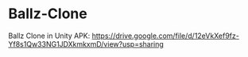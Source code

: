 # Ballz-Clone
Ballz Clone in Unity
APK: https://drive.google.com/file/d/12eVkXef9fz-Yf8s1Qw33NG1JDXkmkxmD/view?usp=sharing
